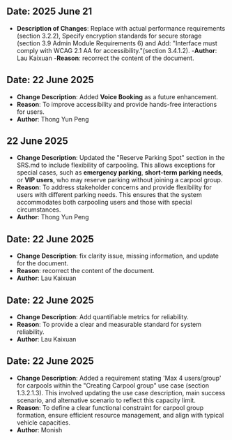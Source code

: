 ## Date: 2025 June 21
- **Description of Changes**: Replace with actual performance requirements (section 3.2.2), Specify encryption standards for secure storage (section 3.9 Admin Module Requirements 6) and Add: "Interface must comply with WCAG 2.1 AA for accessibility."(section 3.4.1.2).
-**Author**: Lau Kaixuan
-**Reason**: recorrect the content of the document.

## Date: 22 June 2025
- **Change Description**: Added **Voice Booking** as a future enhancement.
- **Reason**: To improve accessibility and provide hands-free interactions for users.
- **Author**: Thong Yun Peng

## 22 June 2025
- **Change Description**: Updated the "Reserve Parking Spot" section in the SRS.md to include flexibility of carpooling. This allows exceptions for special cases, such as **emergency parking**, **short-term parking needs**, or **VIP users**, who may reserve parking without joining a carpool group.
- **Reason**: To address stakeholder concerns and provide flexibility for users with different parking needs. This ensures that the system accommodates both carpooling users and those with special circumstances.
- **Author**: Thong Yun Peng

## Date: 22 June 2025
- **Change Description**: fix clarity issue, missing information, and update for the document.
- **Reason**: recorrect the content of the document.
- **Author**: Lau Kaixuan

## Date: 22 June 2025
- **Change Description**: Add quantifiable metrics for reliability.
- **Reason**: To provide a clear and measurable standard for system reliability.
- **Author**: Lau Kaixuan

## Date: 22 June 2025
- **Change Description**: Added a requirement stating 'Max 4 users/group' for carpools within the "Creating Carpool group" use case (section 1.3.2.1.3). This involved updating the use case description, main success scenario, and alternative scenario to reflect this capacity limit.
- **Reason**: To define a clear functional constraint for carpool group formation, ensure efficient resource management, and align with typical vehicle capacities.
- **Author**: Monish